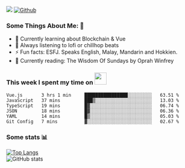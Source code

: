 ![](https://visitor-badge.laobi.icu/badge?page_id=seanho96.seanho96)
[![Github](https://img.shields.io/github/followers/seanho96?label=Follow&style=social)](https://github.com/seanho96)

### Some Things About Me: 👋
- 🌱 Currently learning about Blockchain & Vue
- :musical_note: Always listening to lofi or chillhop beats
- :zap: Fun facts: ESFJ. Speaks English, Malay, Mandarin and Hokkien.
- :book: Currently reading: The Wisdom Of Sundays by Oprah Winfrey

### This week I spent my time on <img src="https://media.giphy.com/media/SvQzkTQb3ZwKcj1QTO/giphy.gif" width="32">

<!--START_SECTION:waka-->

```text
Vue.js       3 hrs 1 min     ████████████████░░░░░░░░░   63.51 %
JavaScript   37 mins         ███▒░░░░░░░░░░░░░░░░░░░░░   13.03 %
TypeScript   19 mins         █▓░░░░░░░░░░░░░░░░░░░░░░░   06.74 %
JSON         18 mins         █▓░░░░░░░░░░░░░░░░░░░░░░░   06.36 %
YAML         14 mins         █▒░░░░░░░░░░░░░░░░░░░░░░░   05.03 %
Git Config   7 mins          ▓░░░░░░░░░░░░░░░░░░░░░░░░   02.67 %
```

<!--END_SECTION:waka-->

### Some stats 📊

[![Top Langs](https://github-readme-stats.vercel.app/api/top-langs/?username=seanho96&layout=compact&theme=graywhite)](https://github.com/anuraghazra/github-readme-stats)
<br/>
![GitHub stats](https://github-readme-stats.vercel.app/api?username=seanho96&show_icons=true&theme=graywhite)

